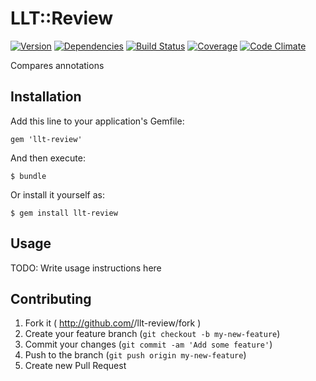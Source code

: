 # LLT::Review

[![Version](http://allthebadges.io/LFDM/llt-review/badge_fury.png)](http://allthebadges.io/LFDM/llt-review/badge_fury)
[![Dependencies](http://allthebadges.io/LFDM/llt-review/gemnasium.png)](http://allthebadges.io/LFDM/llt-review/gemnasium)
[![Build Status](http://allthebadges.io/LFDM/llt-review/travis.png)](http://allthebadges.io/LFDM/llt-review/travis)
[![Coverage](http://allthebadges.io/LFDM/llt-review/coveralls.png)](http://allthebadges.io/LFDM/llt-review/coveralls)
[![Code Climate](http://allthebadges.io/LFDM/llt-review/code_climate.png)](http://allthebadges.io/LFDM/llt-review/code_climate)

Compares annotations

## Installation

Add this line to your application's Gemfile:

    gem 'llt-review'

And then execute:

    $ bundle

Or install it yourself as:

    $ gem install llt-review

## Usage

TODO: Write usage instructions here

## Contributing

1. Fork it ( http://github.com/<my-github-username>/llt-review/fork )
2. Create your feature branch (`git checkout -b my-new-feature`)
3. Commit your changes (`git commit -am 'Add some feature'`)
4. Push to the branch (`git push origin my-new-feature`)
5. Create new Pull Request
